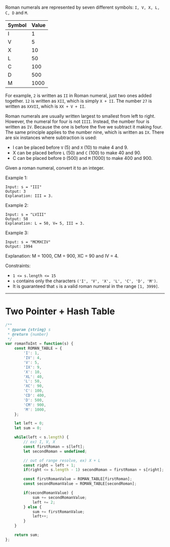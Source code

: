Roman numerals are represented by seven different symbols: `I, V, X, L, C, D` and `M`.

|Symbol|Value|
|------|---|
|I|1|
|V|5|
|X|10|
|L|50|
|C|100|
|D|500|
|M|1000|

For example, `2` is written as `II` in Roman numeral, just two ones added together. `12` is written as `XII`, which is simply `X + II`. The number `27` is written as `XXVII`, which is `XX + V + II`.

Roman numerals are usually written largest to smallest from left to right. However, the numeral for four is not `IIII`. Instead, the number four is written as `IV`. Because the one is before the five we subtract it making four. The same principle applies to the number nine, which is written as `IX`. There are six instances where subtraction is used:

- I can be placed before `V` (5) and `X` (10) to make 4 and 9. 
- X can be placed before `L` (50) and `C` (100) to make 40 and 90. 
- C can be placed before `D` (500) and `M` (1000) to make 400 and 900.

Given a roman numeral, convert it to an integer.

 

Example 1:

```
Input: s = "III"
Output: 3
Explanation: III = 3.
```

Example 2:

```
Input: s = "LVIII"
Output: 58
Explanation: L = 50, V= 5, III = 3.
```

Example 3:

```
Input: s = "MCMXCIV"
Output: 1994
```

Explanation: M = 1000, CM = 900, XC = 90 and IV = 4.
 

Constraints:

- `1 <= s.length <= 15`
- `s` contains only the characters `('I', 'V', 'X', 'L', 'C', 'D', 'M')`.
- It is guaranteed that `s` is a valid roman numeral in the range `[1, 3999]`.

---

# Two Pointer + Hash Table

``` js
/**
 * @param {string} s
 * @return {number}
 */
var romanToInt = function(s) {
    const ROMAN_TABLE = {
        'I': 1,
        'IV': 4,
        'V': 5,
        'IX': 9,
        'X': 10,
        'XL': 40,
        'L': 50,
        'XC': 90,
        'C': 100,
        'CD': 400,
        'D': 500,
        'CM': 900,
        'M': 1000,
    };

    let left = 0;
    let sum = 0;

    while(left < s.length) {
        // ex) I, V, X
        const firstRoman = s[left];
        let secondRoman = undefined;

        // out of range resolve, ex) X + L
        const right = left + 1;
        if(right <= s.length - 1) secondRoman = firstRoman + s[right];

        const firstRomanValue = ROMAN_TABLE[firstRoman];
        const secondRomanValue = ROMAN_TABLE[secondRoman];

        if(secondRomanValue) {
            sum += secondRomanValue;
            left += 2;
        } else {
            sum += firstRomanValue;
            left++;
        }
    }

    return sum;
};
```